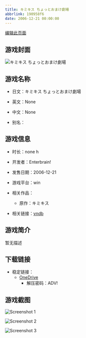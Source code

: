 ```yaml
---
title: キミキス ちょっとおまけ劇場
abbrlink: 190958f6
date: 2006-12-21 00:00:00
---
```

[编辑此页面](https://github.com/ACG-3/ADV3-source/blob/main/source/_posts/games/%E3%82%AD%E3%83%9F%E3%82%AD%E3%82%B9%20%E3%81%A1%E3%82%87%E3%81%A3%E3%81%A8%E3%81%8A%E3%81%BE%E3%81%91%E5%8A%87%E5%A0%B4.md)

## 游戏封面

![キミキス ちょっとおまけ劇場](https://pan.timero.xyz/onedrive/img_lib_001/%E3%82%AD%E3%83%9F%E3%82%AD%E3%82%B9%20%E3%81%A1%E3%82%87%E3%81%A3%E3%81%A8%E3%81%8A%E3%81%BE%E3%81%91%E5%8A%87%E5%A0%B4_cover.avif)


## 游戏名称

- 日文：キミキス ちょっとおまけ劇場
- 英文：None
- 中文：None

- 别名：


## 游戏信息

- 时长：none h
- 开发者：Enterbrain!
- 发售日期：2006-12-21
- 游戏平台：win
- 相关作品：
   - 原作：キミキス

- 相关链接：[vndb](https://vndb.org/v29234)


## 游戏简介

暂无描述


## 下载链接

- 稳定链接：
    - [OneDrive](https://pan.timero.xyz/onedrive/adv_lib_001/%E3%82%AD%E3%83%9F%E3%82%AD%E3%82%B9%20%E3%81%A1%E3%82%87%E3%81%A3%E3%81%A8%E3%81%8A%E3%81%BE%E3%81%91%E5%8A%87%E5%A0%B4)
        - 解压密码：ADV!



## 游戏截图


![Screenshot 1](https://pan.timero.xyz/onedrive/img_lib_001/%E3%82%AD%E3%83%9F%E3%82%AD%E3%82%B9%20%E3%81%A1%E3%82%87%E3%81%A3%E3%81%A8%E3%81%8A%E3%81%BE%E3%81%91%E5%8A%87%E5%A0%B4_Screenshot_1.avif)

![Screenshot 2](https://pan.timero.xyz/onedrive/img_lib_001/%E3%82%AD%E3%83%9F%E3%82%AD%E3%82%B9%20%E3%81%A1%E3%82%87%E3%81%A3%E3%81%A8%E3%81%8A%E3%81%BE%E3%81%91%E5%8A%87%E5%A0%B4_Screenshot_2.avif)

![Screenshot 3](https://pan.timero.xyz/onedrive/img_lib_001/%E3%82%AD%E3%83%9F%E3%82%AD%E3%82%B9%20%E3%81%A1%E3%82%87%E3%81%A3%E3%81%A8%E3%81%8A%E3%81%BE%E3%81%91%E5%8A%87%E5%A0%B4_Screenshot_3.avif)

